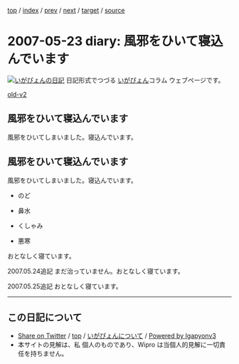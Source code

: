 [top](../index.html) 
 / [index](index.html) 
 / [prev](ig070519.html) 
 / [next](ig070531.html) 
 / [target](http://www.igapyon.jp/igapyon/diary/2007/ig070523.html) 
 / [source](https://github.com/igapyon/diary/blob/master/2007/ig070523.src.md) 

2007-05-23 diary: 風邪をひいて寝込んでいます
=====================================================================================================
[![いがぴょんの日記](http://www.igapyon.jp/igapyon/diary/images/iga200306s.jpg "いがぴょん")](http://www.igapyon.jp/igapyon/diary/memo/memoigapyon.html) 日記形式でつづる [いがぴょん](http://www.igapyon.jp/igapyon/diary/memo/memoigapyon.html)コラム ウェブページです。

[old-v2](ig070523-orig.html)

## 風邪をひいて寝込んでいます

風邪をひいてしまいました。寝込んでいます。


## 風邪をひいて寝込んでいます

風邪をひいてしまいました。寝込んでいます。

* のど
  
* 鼻水
  
* くしゃみ
  
* 悪寒

おとなしく寝ています。

2007.05.24追記 まだ治っていません。おとなしく寝ています。

2007.05.25追記 おとなしく寝ています。


----------------------------------------------------------------------------------------------------

## この日記について

* [Share on Twitter](https://twitter.com/intent/tweet?hashtags=igapyon%2Cdiary%2C%E3%81%84%E3%81%8C%E3%81%B4%E3%82%87%E3%82%93&text=%E9%A2%A8%E9%82%AA%E3%82%92%E3%81%B2%E3%81%84%E3%81%A6%E5%AF%9D%E8%BE%BC%E3%82%93%E3%81%A7%E3%81%84%E3%81%BE%E3%81%99&url=http%3A%2F%2Fwww.igapyon.jp%2Figapyon%2Fdiary%2F2007%2Fig070523.html) / [top](../index.html) / [いがぴょんについて](http://www.igapyon.jp/igapyon/diary/memo/memoigapyon.html) / [Powered by Igapyonv3](https://github.com/igapyon/igapyonv3)
* 本サイトの見解は、私 個人のものであり、Wipro は当個人的見解に一切責任を持ちません。 
